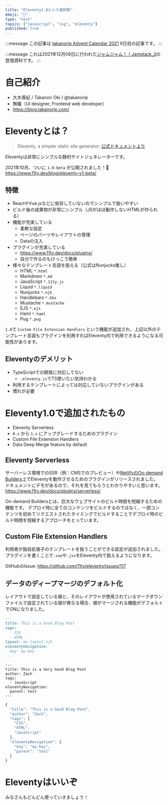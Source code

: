 ```yaml
---
title: "Eleventy1.0という選択肢"
emoji: "🌟"
type: "tech"
topics: ["javascript", "ssg", "eleventy"]
published: true
---
```


:::message
この記事は [takanorip Advent Calendar 2021](https://adventar.org/calendars/7125) 9日目の記事です。
:::

:::message
これは2021年12月09日に行われた[ジャムジャム！！Jamstack_3](https://jamjamjamstack.connpass.com/event/229334/)の登壇資料です。
:::

# 自己紹介

- 大木尊紀 / Takanori Oki / @takanorip
- 無職（UI designer, Frontend web developer）
- https://blog.takanorip.com/

# Eleventyとは？

> Eleventy, a simpler static site generator.
> [公式ドキュメントより](https://www.11ty.dev/)

Eleventyは非常にシンプルな静的サイトジェネレーターです。

2021年10月、ついに `1.0-beta` が公開されました！🎉
https://www.11ty.dev/blog/eleventy-v1-beta/

## 特徴

- ReactやVue.jsなどに依存していないのでシンプルで扱いやすい
- ビルド後の成果物が非常にシンプル（JSがほぼ動作しないHTMLが作られる）
- 機能が充実している
  - 柔軟な設定
  - ページのパーツやレイアウトの管理
  - Dataの注入
- プラグインが充実している
  - https://www.11ty.dev/docs/plugins/
  - 自分で作るのもけっこう簡単
- 様々なテンプレート言語を扱える（公式はNunjucks推し）
  - HTML `*.html`
  - Markdown `*.md`
  - JavaScript `*.11ty.js`
  - Liquid `*.liquid`
  - Nunjucks `*.njk`
  - Handlebars `*.hbs`
  - Mustache `*.mustache`
  - EJS `*.ejs`
  - Haml `*.haml`
  - Pug `*.pug`

`1.0`で `Custom File Extension Handlers` という機能が追加され、上記以外のテンプレート言語もプラグインを利用すればEleventy内で利用できるようになる可能性があります。

## Eleventyのデメリット

- TypeScriptでの開発に対応してない
  - `.eleventy.js`でTS使いたい気持わかる
- 利用するテンプレートによっては対応していないプラグインがある
- 慣れが必要

# Eleventy1.0で追加されたもの

- Eleventy Serverless
- `0.x` から `1.x` にアップグレードするためのプラグイン
- Custom File Extension Handlers
- Data Deep Merge feature by default

## Eleventy Serverless

サーバーレス環境でのSSR（例：CMSでのプレビュー）や[NetlifyのOn-demand Builders](https://www.netlify.com/blog/2021/04/14/faster-builds-for-large-sites-on-netlify-with-on-demand-builders-now-in-early-access/)上でEleventyを動作させるためのプラグインがリリースされました。
ドキュメントにデモがあるので、それを見てもらうとわかりやすいと思います。
https://www.11ty.dev/docs/plugins/serverless/

On-demand Buildersとは、巨大なウェブサイトのビルド時間を短縮するための機能です。
デプロイ時に全てのコンテンツをビルドするのではなく、一部コンテンツを初めてリクエストされたタイミングでビルドすることでデプロイ時のビルド時間を短縮するアプローチをとっています。

## Custom File Extension Handlers

利用者が独自拡張子のテンプレートを扱うことができる設定が追加されました。
プラグインを書くことで`.vue`や`.jsx`をEleventy内で扱えるようになります。

GitHubのIssue: https://github.com/11ty/eleventy/issues/117

## データのディープマージのデフォルト化

レイアウトで設定している値と、そのレイアウトが使用されているマークダウンファイルで設定されている値が異なる場合、値がマージされる機能がデフォルトでONになりました。

```md:my-template.md
---
title: This is a Good Blog Post
tags:
  - CSS
  - HTML
layout: my-layout.njk
eleventyNavigation:
  key: my-key
---
```

```njk:_includes/my-layout.njk
---
title: This is a Very Good Blog Post
author: Zach
tags:
  - JavaScript
eleventyNavigation:
  parent: test
---
```

```js
{
  "title": "This is a Good Blog Post",
  "author": "Zach",
  "tags": [
    "CSS",
    "HTML",
    "JavaScript"
  ],
  "eleventyNavigation": {
    "key": "my-key",
    "parent": "test"
  }
}
```

# Eleventyはいいぞ

みなさんもどんどん使っていきましょう！